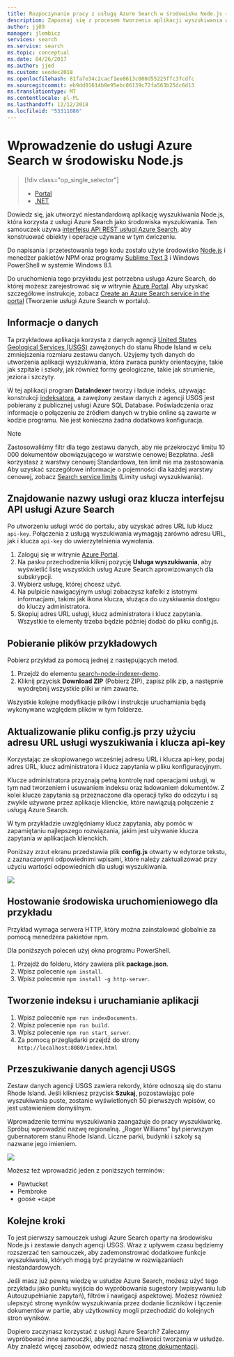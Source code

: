 ```yaml
---
title: Rozpoczynanie pracy z usługą Azure Search w środowisku Node.js — Azure Search
description: Zapoznaj się z procesem tworzenia aplikacji wyszukiwania w hostowanej usłudze wyszukiwania w chmurze na platformie Azure przy użyciu języka programowania Node.js.
author: jj09
manager: jlembicz
services: search
ms.service: search
ms.topic: conceptual
ms.date: 04/26/2017
ms.author: jjed
ms.custom: seodec2018
ms.openlocfilehash: 81fa7e34c2cacf1ee8613c080d55225ffc37cdfc
ms.sourcegitcommit: eb9dd01614b8e95ebc06139c72fa563b25dc6d13
ms.translationtype: MT
ms.contentlocale: pl-PL
ms.lasthandoff: 12/12/2018
ms.locfileid: "53311086"
---
```

# <a name="get-started-with-azure-search-in-nodejs"></a>Wprowadzenie do usługi Azure Search w środowisku Node.js
> [!div class="op_single_selector"]
> * [Portal](search-get-started-portal.md)
> * [.NET](search-howto-dotnet-sdk.md)
> 
> 

Dowiedz się, jak utworzyć niestandardową aplikację wyszukiwania Node.js, która korzysta z usługi Azure Search jako środowiska wyszukiwania. Ten samouczek używa [interfejsu API REST usługi Azure Search](https://msdn.microsoft.com/library/dn798935.aspx), aby konstruować obiekty i operacje używane w tym ćwiczeniu.

Do napisania i przetestowania tego kodu zostało użyte środowisko [Node.js](https://Nodejs.org) i menedżer pakietów NPM oraz programy [Sublime Text 3](http://www.sublimetext.com/3) i Windows PowerShell w systemie Windows 8.1.

Do uruchomienia tego przykładu jest potrzebna usługa Azure Search, do której możesz zarejestrować się w witrynie [Azure Portal](https://portal.azure.com). Aby uzyskać szczegółowe instrukcje, zobacz [Create an Azure Search service in the portal](search-create-service-portal.md) (Tworzenie usługi Azure Search w portalu).

## <a name="about-the-data"></a>Informacje o danych
Ta przykładowa aplikacja korzysta z danych agencji [United States Geological Services (USGS)](http://geonames.usgs.gov/domestic/download_data.htm) zawężonych do stanu Rhode Island w celu zmniejszenia rozmiaru zestawu danych. Użyjemy tych danych do utworzenia aplikacji wyszukiwania, która zwraca punkty orientacyjne, takie jak szpitale i szkoły, jak również formy geologiczne, takie jak strumienie, jeziora i szczyty.

W tej aplikacji program **DataIndexer** tworzy i ładuje indeks, używając konstrukcji [indeksatora](https://msdn.microsoft.com/library/azure/dn798918.aspx), a zawężony zestaw danych z agencji USGS jest pobierany z publicznej usługi Azure SQL Database. Poświadczenia oraz informacje o połączeniu ze źródłem danych w trybie online są zawarte w kodzie programu. Nie jest konieczna żadna dodatkowa konfiguracja.

> [!NOTE]
> Zastosowaliśmy filtr dla tego zestawu danych, aby nie przekroczyć limitu 10 000 dokumentów obowiązującego w warstwie cenowej Bezpłatna. Jeśli korzystasz z warstwy cenowej Standardowa, ten limit nie ma zastosowania. Aby uzyskać szczegółowe informacje o pojemności dla każdej warstwy cenowej, zobacz [Search service limits](search-limits-quotas-capacity.md) (Limity usługi wyszukiwania).
> 
> 

<a id="sub-2"></a>

## <a name="find-the-service-name-and-api-key-of-your-azure-search-service"></a>Znajdowanie nazwy usługi oraz klucza interfejsu API usługi Azure Search
Po utworzeniu usługi wróć do portalu, aby uzyskać adres URL lub klucz `api-key`. Połączenia z usługą wyszukiwania wymagają zarówno adresu URL, jak i klucza `api-key` do uwierzytelnienia wywołania.

1. Zaloguj się w witrynie [Azure Portal](https://portal.azure.com).
2. Na pasku przechodzenia kliknij pozycję **Usługa wyszukiwania**, aby wyświetlić listę wszystkich usług Azure Search aprowizowanych dla subskrypcji.
3. Wybierz usługę, której chcesz użyć.
4. Na pulpicie nawigacyjnym usługi zobaczysz kafelki z istotnymi informacjami, takimi jak ikona klucza, służąca do uzyskiwania dostępu do kluczy administratora.
5. Skopiuj adres URL usługi, klucz administratora i klucz zapytania. Wszystkie te elementy trzeba będzie później dodać do pliku config.js.

## <a name="download-the-sample-files"></a>Pobieranie plików przykładowych
Pobierz przykład za pomocą jednej z następujących metod.

1. Przejdź do elementu [search-node-indexer-demo](https://github.com/Azure-Samples/search-node-indexer-demo).
2. Kliknij przycisk **Download ZIP** (Pobierz ZIP), zapisz plik zip, a następnie wyodrębnij wszystkie pliki w nim zawarte.

Wszystkie kolejne modyfikacje plików i instrukcje uruchamiania będą wykonywane względem plików w tym folderze.

## <a name="update-the-configjs-with-your-search-service-url-and-api-key"></a>Aktualizowanie pliku config.js przy użyciu adresu URL usługi wyszukiwania i klucza api-key
Korzystając ze skopiowanego wcześniej adresu URL i klucza api-key, podaj adres URL, klucz administratora i klucz zapytania w pliku konfiguracyjnym.

Klucze administratora przyznają pełną kontrolę nad operacjami usługi, w tym nad tworzeniem i usuwaniem indeksu oraz ładowaniem dokumentów. Z kolei klucze zapytania są przeznaczone dla operacji tylko do odczytu i są zwykle używane przez aplikacje klienckie, które nawiązują połączenie z usługą Azure Search.

W tym przykładzie uwzględniamy klucz zapytania, aby pomóc w zapamiętaniu najlepszego rozwiązania, jakim jest używanie klucza zapytania w aplikacjach klienckich.

Poniższy zrzut ekranu przedstawia plik **config.js** otwarty w edytorze tekstu, z zaznaczonymi odpowiednimi wpisami, które należy zaktualizować przy użyciu wartości odpowiednich dla usługi wyszukiwania.

![][5]

## <a name="host-a-runtime-environment-for-the-sample"></a>Hostowanie środowiska uruchomieniowego dla przykładu
Przykład wymaga serwera HTTP, który można zainstalować globalnie za pomocą menedżera pakietów npm.

Dla poniższych poleceń użyj okna programu PowerShell.

1. Przejdź do folderu, który zawiera plik **package.json**.
2. Wpisz polecenie `npm install`.
3. Wpisz polecenie `npm install -g http-server`.

## <a name="build-the-index-and-run-the-application"></a>Tworzenie indeksu i uruchamianie aplikacji
1. Wpisz polecenie `npm run indexDocuments`.
2. Wpisz polecenie `npm run build`.
3. Wpisz polecenie `npm run start_server`.
4. Za pomocą przeglądarki przejdź do strony `http://localhost:8080/index.html`

## <a name="search-on-usgs-data"></a>Przeszukiwanie danych agencji USGS
Zestaw danych agencji USGS zawiera rekordy, które odnoszą się do stanu Rhode Island. Jeśli klikniesz przycisk **Szukaj**, pozostawiając pole wyszukiwania puste, zostanie wyświetlonych 50 pierwszych wpisów, co jest ustawieniem domyślnym.

Wprowadzenie terminu wyszukiwania zaangażuje do pracy wyszukiwarkę. Spróbuj wprowadzić nazwę regionalną. „Roger Williams” był pierwszym gubernatorem stanu Rhode Island. Liczne parki, budynki i szkoły są nazwane jego imieniem.

![][9]

Możesz też wprowadzić jeden z poniższych terminów:

* Pawtucket
* Pembroke
* goose +cape

## <a name="next-steps"></a>Kolejne kroki
To jest pierwszy samouczek usługi Azure Search oparty na środowisku Node.js i zestawie danych agencji USGS. Wraz z upływem czasu będziemy rozszerzać ten samouczek, aby zademonstrować dodatkowe funkcje wyszukiwania, których mogą być przydatne w rozwiązaniach niestandardowych.

Jeśli masz już pewną wiedzę w usłudze Azure Search, możesz użyć tego przykładu jako punktu wyjścia do wypróbowania sugestory (wpisywaniu lub Autouzupełnianie zapytań), filtrów i nawigacji aspektowej. Możesz również ulepszyć stronę wyników wyszukiwania przez dodanie liczników i łączenie dokumentów w partie, aby użytkownicy mogli przechodzić do kolejnych stron wyników.

Dopiero zaczynasz korzystać z usługi Azure Search? Zalecamy wypróbować inne samouczki, aby poznać możliwości tworzenia w usłudze. Aby znaleźć więcej zasobów, odwiedź naszą [stronę dokumentacji](https://azure.microsoft.com/documentation/services/search/). 

<!--Image references-->
[1]: ./media/search-get-started-Nodejs/create-search-portal-1.PNG
[2]: ./media/search-get-started-Nodejs/create-search-portal-2.PNG
[3]: ./media/search-get-started-Nodejs/create-search-portal-3.PNG
[5]: ./media/search-get-started-Nodejs/AzSearch-Nodejs-configjs.png
[9]: ./media/search-get-started-Nodejs/rogerwilliamsschool.png
